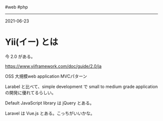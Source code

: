 #web #php

---
2021-06-23

# Yii(イー) とは

今 2.0 がある。

https://www.yiiframework.com/doc/guide/2.0/ja

OSS 大規模web application MVCパターン

 Larabel と比べて、simple development で small to medium grade application の開発に優れてるらしい。
 
 Default JavaScript library は jQuery とある。
 
 Laravel は Vue.js とある。こっちがいいかな。
 
